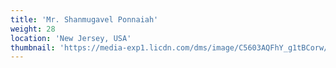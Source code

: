 ```yaml
---
title: 'Mr. Shanmugavel Ponnaiah'
weight: 28
location: 'New Jersey, USA'
thumbnail: 'https://media-exp1.licdn.com/dms/image/C5603AQFhY_g1tBCorw/profile-displayphoto-shrink_200_200/0/1516330960936?e=1625702400&v=beta&t=iwoss27QwsFYYtojeTRdwPps2We6hO2PETaMTOItZ4Q'
---
```

